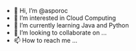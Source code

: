 - 👋 Hi, I’m @asporoc
- 👀 I’m interested in Cloud Computing
- 🌱 I’m currently learning Java and Python
- 💞️ I’m looking to collaborate on ...
- 📫 How to reach me ...

<!---
asporoc/asporoc is a ✨ special ✨ repository because its `README.md` (this file) appears on your GitHub profile.
You can click the Preview link to take a look at your changes.
--->
